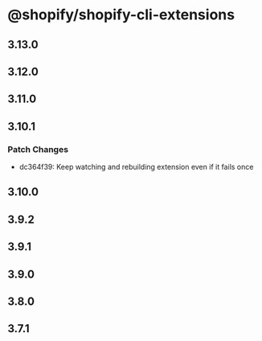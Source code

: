 # @shopify/shopify-cli-extensions

## 3.13.0

## 3.12.0

## 3.11.0

## 3.10.1

### Patch Changes

- dc364f39: Keep watching and rebuilding extension even if it fails once

## 3.10.0

## 3.9.2

## 3.9.1

## 3.9.0

## 3.8.0

## 3.7.1
